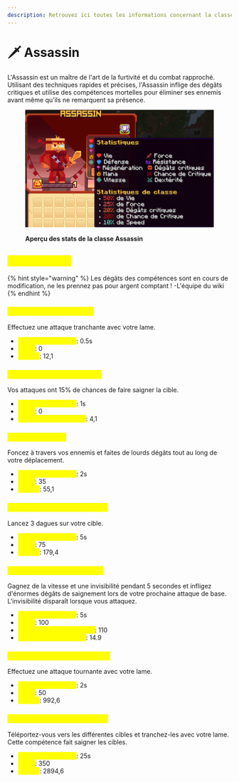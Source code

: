 ```yaml
---
description: Retrouvez ici toutes les informations concernant la classe Assassin
---
```


# 🗡️ Assassin

L'Assassin est un maître de l'art de la furtivité et du combat rapproché. Utilisant des techniques rapides et précises, l'Assassin inflige des dégâts critiques et utilise des compétences mortelles pour éliminer ses ennemis avant même qu'ils ne remarquent sa présence.

<figure><img src="../../.gitbook/assets/Les_Classes/Assasin.png" alt=""><figcaption><p><strong>Aperçu des stats de la classe Assassin</strong></p></figcaption></figure>

## <mark style="color:yellow;">Compétences</mark>

{% hint style="warning" %}
Les dégâts des compétences sont en cours de modification, ne les prennez pas pour argent comptant !
-L'équipe du wiki
{% endhint %}

### <mark style="color:yellow;">**Niveau 1 : Coup de Lame**</mark>

Effectuez une attaque tranchante avec votre lame.

* <mark style="color:yellow;">**Temps de recharge**</mark>: 0.5s
* <mark style="color:yellow;">**Mana**</mark>: 0
* <mark style="color:yellow;">**Dégâts**</mark>: 12,1

### <mark style="color:yellow;">**Niveau 5 : Lame Sanglante**</mark>

Vos attaques ont 15% de chances de faire saigner la cible.

* <mark style="color:yellow;">**Temps de recharge**</mark>: 1s
* <mark style="color:yellow;">**Mana**</mark>: 0
* <mark style="color:yellow;">**Dégâts de saignement**</mark>: 4,1


### <mark style="color:yellow;">**Niveau 10 : Dash**</mark>

Foncez à travers vos ennemis et faites de lourds dégâts tout au long de votre déplacement.

* <mark style="color:yellow;">**Temps de recharge**</mark>: 2s
* <mark style="color:yellow;">**Mana**</mark>: 35
* <mark style="color:yellow;">**Dégâts**</mark>: 55,1

### <mark style="color:yellow;">**Niveau 15 : Lancer de Dague**</mark>

Lancez 3 dagues sur votre cible.

* <mark style="color:yellow;">**Temps de recharge**</mark>: 5s
* <mark style="color:yellow;">**Mana**</mark>: 75
* <mark style="color:yellow;">**Dégâts**</mark>: 179,4

### <mark style="color:yellow;">**Niveau 20 : Pas de l'Ombre**</mark>

Gagnez de la vitesse et une invisibilité pendant 5 secondes et infligez d'énormes dégâts de saignement lors de votre prochaine attaque de base. L'invisibilité disparaît lorsque vous attaquez.

* <mark style="color:yellow;">**Temps de recharge**</mark>: 5s
* <mark style="color:yellow;">**Mana**</mark>: 100
* <mark style="color:yellow;">**Dégâts de la compétence**</mark>: 110
* <mark style="color:yellow;">**Dégâts de saignement**</mark>: 14.9

### <mark style="color:yellow;">**Niveau 30 : Déluge de Lames**</mark>

Effectuez une attaque tournante avec votre lame.

* <mark style="color:yellow;">**Temps de recharge**</mark>: 2s
* <mark style="color:yellow;">**Mana**</mark>: 50
* <mark style="color:yellow;">**Dégâts**</mark>: 992,6

### <mark style="color:yellow;">**Niveau 40 : Danse de Lames**</mark>

Téléportez-vous vers les différentes cibles et tranchez-les avec votre lame. Cette compétence fait saigner les cibles.

* <mark style="color:yellow;">**Temps de recharge**</mark>: 25s
* <mark style="color:yellow;">**Mana**</mark>: 350
* <mark style="color:yellow;">**Dégâts**</mark>: 2894,6
<!--Il faudrai demander les dégâts de saignement-->
